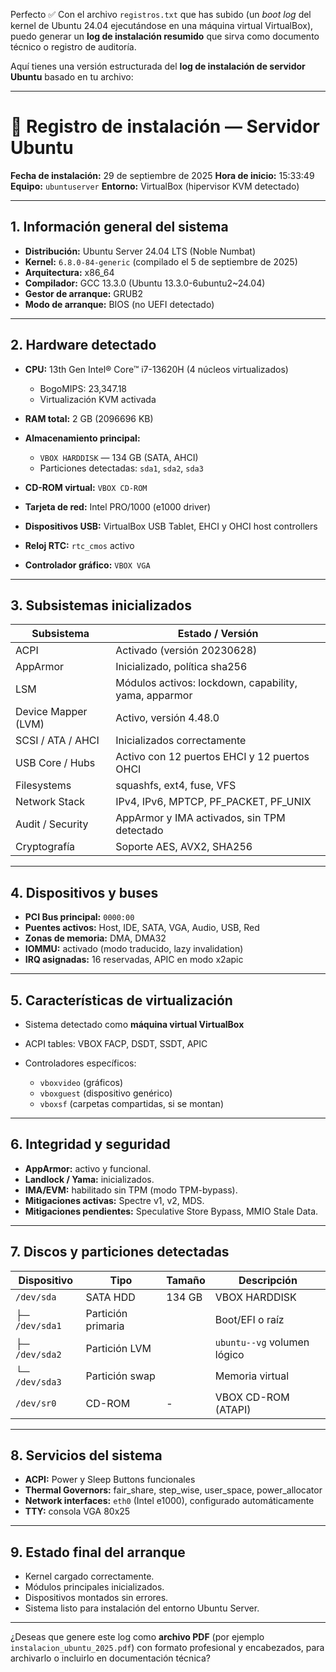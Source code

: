 Perfecto ✅
Con el archivo `registros.txt` que has subido (un *boot log* del kernel de Ubuntu 24.04 ejecutándose en una máquina virtual VirtualBox), puedo generar un **log de instalación resumido** que sirva como documento técnico o registro de auditoría.

Aquí tienes una versión estructurada del **log de instalación de servidor Ubuntu** basado en tu archivo:

---

# 🧾 Registro de instalación — Servidor Ubuntu

**Fecha de instalación:** 29 de septiembre de 2025
**Hora de inicio:** 15:33:49
**Equipo:** `ubuntuserver`
**Entorno:** VirtualBox (hipervisor KVM detectado)

---

## 1. Información general del sistema

* **Distribución:** Ubuntu Server 24.04 LTS (Noble Numbat)
* **Kernel:** `6.8.0-84-generic` (compilado el 5 de septiembre de 2025)
* **Arquitectura:** x86_64
* **Compilador:** GCC 13.3.0 (Ubuntu 13.3.0-6ubuntu2~24.04)
* **Gestor de arranque:** GRUB2
* **Modo de arranque:** BIOS (no UEFI detectado)

---

## 2. Hardware detectado

* **CPU:** 13th Gen Intel® Core™ i7-13620H (4 núcleos virtualizados)

  * BogoMIPS: 23,347.18
  * Virtualización KVM activada
* **RAM total:** 2 GB (2096696 KB)
* **Almacenamiento principal:**

  * `VBOX HARDDISK` — 134 GB (SATA, AHCI)
  * Particiones detectadas: `sda1`, `sda2`, `sda3`
* **CD-ROM virtual:** `VBOX CD-ROM`
* **Tarjeta de red:** Intel PRO/1000 (e1000 driver)
* **Dispositivos USB:** VirtualBox USB Tablet, EHCI y OHCI host controllers
* **Reloj RTC:** `rtc_cmos` activo
* **Controlador gráfico:** `VBOX VGA`

---

## 3. Subsistemas inicializados

| Subsistema          | Estado / Versión                                      |
| ------------------- | ----------------------------------------------------- |
| ACPI                | Activado (versión 20230628)                           |
| AppArmor            | Inicializado, política sha256                         |
| LSM                 | Módulos activos: lockdown, capability, yama, apparmor |
| Device Mapper (LVM) | Activo, versión 4.48.0                                |
| SCSI / ATA / AHCI   | Inicializados correctamente                           |
| USB Core / Hubs     | Activo con 12 puertos EHCI y 12 puertos OHCI          |
| Filesystems         | squashfs, ext4, fuse, VFS                             |
| Network Stack       | IPv4, IPv6, MPTCP, PF_PACKET, PF_UNIX                 |
| Audit / Security    | AppArmor y IMA activados, sin TPM detectado           |
| Cryptografía        | Soporte AES, AVX2, SHA256                             |

---

## 4. Dispositivos y buses

* **PCI Bus principal:** `0000:00`
* **Puentes activos:** Host, IDE, SATA, VGA, Audio, USB, Red
* **Zonas de memoria:** DMA, DMA32
* **IOMMU:** activado (modo traducido, lazy invalidation)
* **IRQ asignadas:** 16 reservadas, APIC en modo x2apic

---

## 5. Características de virtualización

* Sistema detectado como **máquina virtual VirtualBox**
* ACPI tables: VBOX FACP, DSDT, SSDT, APIC
* Controladores específicos:

  * `vboxvideo` (gráficos)
  * `vboxguest` (dispositivo genérico)
  * `vboxsf` (carpetas compartidas, si se montan)

---

## 6. Integridad y seguridad

* **AppArmor:** activo y funcional.
* **Landlock / Yama:** inicializados.
* **IMA/EVM:** habilitado sin TPM (modo TPM-bypass).
* **Mitigaciones activas:** Spectre v1, v2, MDS.
* **Mitigaciones pendientes:** Speculative Store Bypass, MMIO Stale Data.

---

## 7. Discos y particiones detectadas

| Dispositivo    | Tipo               | Tamaño | Descripción                 |
| -------------- | ------------------ | ------ | --------------------------- |
| `/dev/sda`     | SATA HDD           | 134 GB | VBOX HARDDISK               |
| ├─ `/dev/sda1` | Partición primaria |        | Boot/EFI o raíz             |
| ├─ `/dev/sda2` | Partición LVM      |        | `ubuntu--vg` volumen lógico |
| └─ `/dev/sda3` | Partición swap     |        | Memoria virtual             |
| `/dev/sr0`     | CD-ROM             | -      | VBOX CD-ROM (ATAPI)         |

---

## 8. Servicios del sistema

* **ACPI:** Power y Sleep Buttons funcionales
* **Thermal Governors:** fair_share, step_wise, user_space, power_allocator
* **Network interfaces:** `eth0` (Intel e1000), configurado automáticamente
* **TTY:** consola VGA 80x25

---

## 9. Estado final del arranque

* Kernel cargado correctamente.
* Módulos principales inicializados.
* Dispositivos montados sin errores.
* Sistema listo para instalación del entorno Ubuntu Server.

---

¿Deseas que genere este log como **archivo PDF** (por ejemplo `instalacion_ubuntu_2025.pdf`) con formato profesional y encabezados, para archivarlo o incluirlo en documentación técnica?


